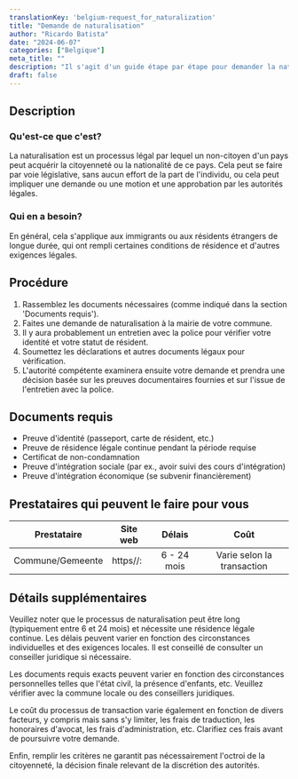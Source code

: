 ```yaml
---
translationKey: 'belgium-request_for_naturalization'
title: "Demande de naturalisation"
author: "Ricardo Batista"
date: "2024-06-07"
categories: ["Belgique"]
meta_title: ""
description: "Il s'agit d'un guide étape par étape pour demander la naturalisation en Belgique, provenant de témoignages fiables de première main."
draft: false
---
```


## Description
### Qu'est-ce que c'est?
La naturalisation est un processus légal par lequel un non-citoyen d'un pays peut acquérir la citoyenneté ou la nationalité de ce pays. Cela peut se faire par voie législative, sans aucun effort de la part de l'individu, ou cela peut impliquer une demande ou une motion et une approbation par les autorités légales.

### Qui en a besoin?
En général, cela s'applique aux immigrants ou aux résidents étrangers de longue durée, qui ont rempli certaines conditions de résidence et d'autres exigences légales.

## Procédure
1. Rassemblez les documents nécessaires (comme indiqué dans la section 'Documents requis').
2. Faites une demande de naturalisation à la mairie de votre commune.
3. Il y aura probablement un entretien avec la police pour vérifier votre identité et votre statut de résident.
4. Soumettez les déclarations et autres documents légaux pour vérification.
5. L'autorité compétente examinera ensuite votre demande et prendra une décision basée sur les preuves documentaires fournies et sur l'issue de l'entretien avec la police.

## Documents requis
- Preuve d'identité (passeport, carte de résident, etc.)
- Preuve de résidence légale continue pendant la période requise
- Certificat de non-condamnation
- Preuve d'intégration sociale (par ex., avoir suivi des cours d'intégration)
- Preuve d'intégration économique (se subvenir financièrement)

## Prestataires qui peuvent le faire pour vous

| Prestataire     |     Site web    |     Délais       |       Coût      |
| --------------- | --------------- |  :-------------: | :-------------: |
| Commune/Gemeente|  https//:       |  6 - 24 mois     | Varie selon la transaction |

## Détails supplémentaires
Veuillez noter que le processus de naturalisation peut être long (typiquement entre 6 et 24 mois) et nécessite une résidence légale continue. Les délais peuvent varier en fonction des circonstances individuelles et des exigences locales. Il est conseillé de consulter un conseiller juridique si nécessaire.

Les documents requis exacts peuvent varier en fonction des circonstances personnelles telles que l'état civil, la présence d'enfants, etc. Veuillez vérifier avec la commune locale ou des conseillers juridiques.

Le coût du processus de transaction varie également en fonction de divers facteurs, y compris mais sans s'y limiter, les frais de traduction, les honoraires d'avocat, les frais d'administration, etc. Clarifiez ces frais avant de poursuivre votre demande.

Enfin, remplir les critères ne garantit pas nécessairement l'octroi de la citoyenneté, la décision finale relevant de la discrétion des autorités.